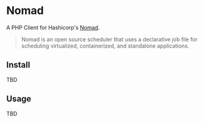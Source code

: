 # Nomad

A PHP Client for Hashicorp's [Nomad](https://www.nomadproject.io).

> Nomad is an open source scheduler that uses a declarative job file for
> scheduling virtualized, containerized, and standalone applications.

## Install

TBD

## Usage

TBD
